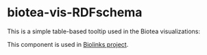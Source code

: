 # biotea-vis-RDFschema

This is a simple table-based tooltip used in the Biotea visualizations:


This component is used 
in [Biolinks project](https://github.com/jasonliu0704/biojs-vis-RDFSchema.git).
